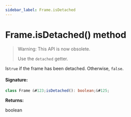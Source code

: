 ```yaml
---
sidebar_label: Frame.isDetached
---
```


# Frame.isDetached() method

> Warning: This API is now obsolete.
>
> Use the `detached` getter.

Is`true` if the frame has been detached. Otherwise, `false`.

#### Signature:

```typescript
class Frame &#123;isDetached(): boolean;&#125;
```

**Returns:**

boolean
